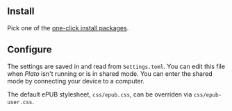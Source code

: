 ## Install

Pick one of the [one-click install packages](https://www.mobileread.com/forums/showthread.php?t=314220).

## Configure

The settings are saved in and read from `Settings.toml`. You can edit this file when *Plato* isn't running or is in shared mode. You can enter the shared mode by connecting your device to a computer.

The default ePUB stylesheet, `css/epub.css`, can be overriden via `css/epub-user.css`.
